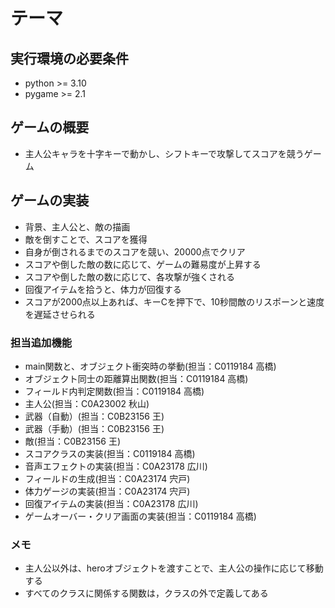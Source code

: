 # テーマ

## 実行環境の必要条件
* python >= 3.10
* pygame >= 2.1

## ゲームの概要
* 主人公キャラを十字キーで動かし、シフトキーで攻撃してスコアを競うゲーム

## ゲームの実装
* 背景、主人公と、敵の描画
* 敵を倒すことで、スコアを獲得
* 自身が倒されるまでのスコアを競い、20000点でクリア
* スコアや倒した敵の数に応じて、ゲームの難易度が上昇する
* スコアや倒した敵の数に応じて、各攻撃が強くされる
* 回復アイテムを拾うと、体力が回復する
* スコアが2000点以上あれば、キーCを押下で、10秒間敵のリスポーンと速度を遅延させられる


### 担当追加機能

* main関数と、オブジェクト衝突時の挙動(担当：C0119184 高橋)
* オブジェクト同士の距離算出関数(担当：C0119184 高橋)
* フィールド内判定関数(担当：C0119184 高橋)
* 主人公(担当：C0A23002 秋山)
* 武器（自動）(担当：C0B23156 王)
* 武器（手動）(担当：C0B23156 王)
* 敵(担当：C0B23156 王)
* スコアクラスの実装(担当：C0119184 高橋)
* 音声エフェクトの実装(担当：C0A23178 広川)
* フィールドの生成(担当：C0A23174 宍戸)
* 体力ゲージの実装(担当：C0A23174 宍戸)
* 回復アイテムの実装(担当：C0A23178 広川)
* ゲームオーバー・クリア画面の実装(担当：C0119184 高橋)

### メモ
* 主人公以外は、heroオブジェクトを渡すことで、主人公の操作に応じて移動する
* すべてのクラスに関係する関数は，クラスの外で定義してある